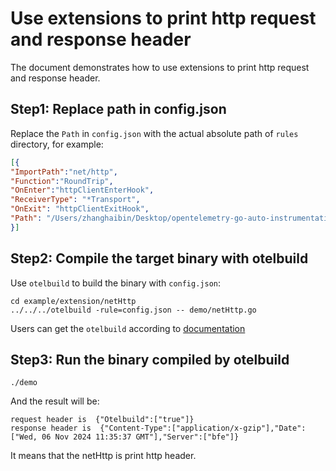 # Use extensions to print http request and response header

The document demonstrates how to use extensions to print http request and response header.

## Step1: Replace path in config.json
Replace the `Path` in `config.json` with the actual absolute path of `rules` directory, for example:
``` json
[{
"ImportPath":"net/http",
"Function":"RoundTrip",
"OnEnter":"httpClientEnterHook",
"ReceiverType": "*Transport",
"OnExit": "httpClientExitHook",
"Path": "/Users/zhanghaibin/Desktop/opentelemetry-go-auto-instrumentation/example/extension/netHttp/rules"
}]
```

## Step2: Compile the target binary with otelbuild
Use `otelbuild` to build the binary with `config.json`:
```
cd example/extension/netHttp
../../../otelbuild -rule=config.json -- demo/netHttp.go
```
Users can get the `otelbuild` according to [documentation](../../../README.md)

## Step3: Run the binary compiled by otelbuild
```shell
./demo
```
And the result will be:
```shell
request header is  {"Otelbuild":["true"]}
response header is  {"Content-Type":["application/x-gzip"],"Date":["Wed, 06 Nov 2024 11:35:37 GMT"],"Server":["bfe"]}
```
It means that the netHttp is print http header.
